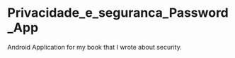 # Privacidade_e_seguranca_Password_App

Android Application for my book that I wrote about security.
